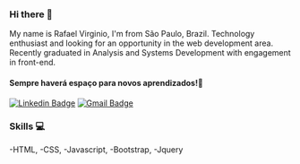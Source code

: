### Hi there 👋

My name is Rafael Virginio, I'm from São Paulo, Brazil. Technology enthusiast and looking for an opportunity in the web development area. Recently graduated in Analysis and Systems Development with engagement in front-end.


#### Sempre haverá espaço para novos aprendizados!💭


[![Linkedin Badge](https://img.shields.io/badge/-Rafael%20Virginio-FFFF00?style=flat-square&logo=Linkedin&logoColor=black&link=https://www.linkedin.com/in/rafael-virg%C3%ADnio-da-silva-288a8468/)](https://www.linkedin.com/in/rafael-virg%C3%ADnio-da-silva-288a8468/) 
[![Gmail Badge](https://img.shields.io/badge/-rafael5845@gmail.com-FFFF00?style=flat-square&logo=Gmail&logoColor=black&link=mailto:rafael5845@gmail.com)](mailto:rafael5845@gmail.com)


### Skills 💻

-HTML, -CSS, -Javascript, -Bootstrap, -Jquery
